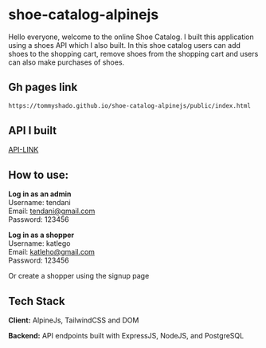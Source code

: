 # shoe-catalog-alpinejs

Hello everyone, welcome to the online Shoe Catalog. I built this application using a shoes API which I also built. In this shoe catalog users can add shoes to the shopping cart, remove shoes from the shopping cart and users can also make purchases of shoes.

## Gh pages link
```bash
https://tommyshado.github.io/shoe-catalog-alpinejs/public/index.html
```

## API I built
<a href="https://github.com/tommyshado/Lubabalo-s-system-api">API-LINK</a>

## How to use:

<strong>Log in as an admin</strong> <br>
<span>Username:</span> tendani <br>
<span>Email:</span> tendani@gmail.com <br>
<span>Password:</span> 123456 <br>

<strong>Log in as a shopper</strong> <br>
<span>Username:</span> katlego <br>
<span>Email:</span> katleho@gmail.com <br>
<span>Password:</span> 123456 <br>

Or create a shopper using the signup page

## Tech Stack

**Client:** AlpineJs, TailwindCSS and DOM

**Backend:** API endpoints built with ExpressJS, NodeJS, and PostgreSQL
